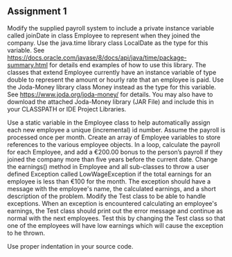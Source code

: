 ## Assignment 1

Modify the supplied payroll system to include a private instance variable called joinDate in class Employee to represent when they joined the company. Use the java.time library class LocalDate as the type for this variable. See https://docs.oracle.com/javase/8/docs/api/java/time/package-summary.html for details end examples of how to use this library. The classes that extend Employee currently have an instance variable of type double to represent the amount or hourly rate that an employee is paid. Use the Joda-Money library class Money instead as the type for this variable. See https://www.joda.org/joda-money/ for details. You may also have to download the attached Joda-Money library (JAR File) and include this in your CLASSPATH or IDE Project Libraries.

Use a static variable in the Employee class to help automatically assign each new employee a unique (incremental) id number. Assume the payroll is processed once per month. Create an array of Employee variables to store references to the various employee objects. In a loop, calculate the payroll for each Employee, and add a €200.00 bonus to the person’s payroll if they joined the company more than five years before the current date. Change the earnings() method in Employee and all sub-classes to throw a user defined Exception called LowWageException if the total earnings for an employee is less than €100 for the month. The exception should have a message with the employee's name, the calculated earnings, and a short description of the problem. Modify the Test class to be able to handle exceptions. When an exception is encountered calculating an employee's earnings, the Test class should print out the error message and continue as normal with the next employees. Test this by changing the Test class so that one of the employees will have low earnings which will cause the exception to he thrown.

Use proper indentation in your source code.